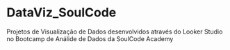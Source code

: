 # DataViz_SoulCode
Projetos de Visualização de Dados desenvolvidos através do Looker Studio no Bootcamp de Análide de Dados da SoulCode Academy
